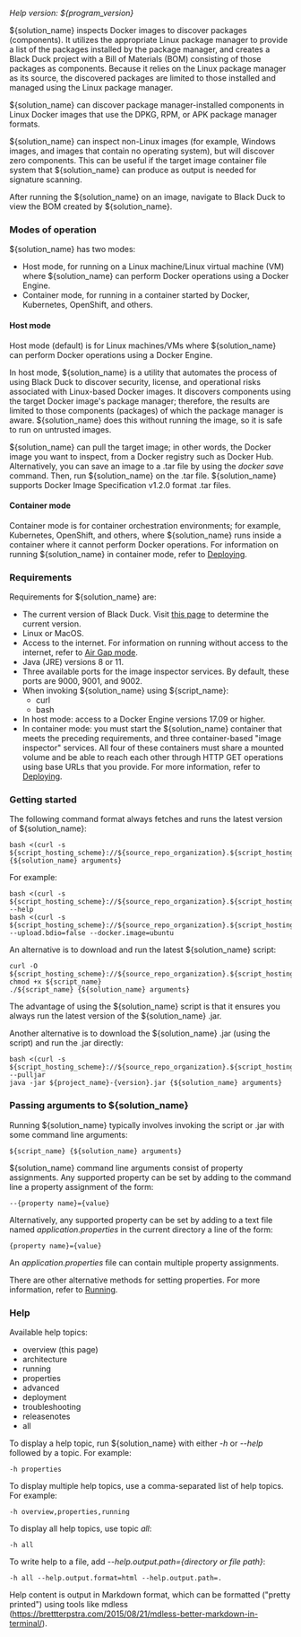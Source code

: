 
_Help version: ${program_version}_

${solution_name} inspects Docker images to discover packages (components).
It utilizes the appropriate Linux package manager to provide a list of
the packages installed by the package manager, and creates a Black Duck 
project with a Bill of Materials (BOM) consisting of those packages as components.
Because it relies on the Linux package manager as its source,
the discovered packages are limited to those installed and managed using the Linux package manager.

${solution_name} can discover package manager-installed components in
Linux Docker images that use the DPKG, RPM, or APK package manager formats.

${solution_name} can inspect non-Linux images (for example, Windows images,
and images that contain no operating system), but 
will discover zero components. This can be useful if the target image
container file system that ${solution_name} can produce as output is needed
for signature scanning.

After running the ${solution_name} on an image, navigate to Black Duck to view the BOM created by 
${solution_name}.

### Modes of operation

${solution_name} has two modes:

* Host mode, for running on a Linux machine/Linux virtual machine (VM) where ${solution_name} can perform Docker operations using a Docker Engine.
* Container mode, for running in a container started by Docker, Kubernetes, OpenShift, and others.

#### Host mode

Host mode (default) is for Linux machines/VMs where ${solution_name} can perform Docker operations using a Docker Engine.

In host mode, ${solution_name} is a utility that automates the process of using Black Duck to discover security, license, and operational risks
associated with Linux-based Docker images. It discovers components using the target Docker image's package manager; therefore, the results
are limited to those components (packages) of which the package manager is aware. ${solution_name} does this without running
the image, so it is safe to run on untrusted images.

${solution_name} can pull the target image; in other words, the Docker image you want to inspect, from a Docker registry such
as Docker Hub. Alternatively, you can save an image to a .tar file by using the *docker save* command. Then, run ${solution_name}
on the .tar file. ${solution_name} supports Docker Image Specification v1.2.0 format .tar files.

#### Container mode

Container mode is for container orchestration environments; for example, Kubernetes, OpenShift, and others, where ${solution_name} runs
inside a container where it cannot perform Docker operations. For information on running ${solution_name} in container mode,
refer to [Deploying](deployment.md).

### Requirements

Requirements for ${solution_name} are:

* The current version of Black Duck. Visit [this page](${blackduck_release_page}) to determine the current version. 
* Linux or MacOS.
* Access to the internet. For information on running without access to the internet, refer to [Air Gap mode](advanced.md#air-gap-mode).
* Java (JRE) versions 8 or 11.
* Three available ports for the image inspector services. By default, these ports are 9000, 9001, and 9002.
* When invoking ${solution_name} using ${script_name}:
    - curl
    - bash
* In host mode: access to a Docker Engine versions 17.09 or higher.
* In container mode: you must start the ${solution_name} container that meets the preceding requirements, and three container-based
"image inspector" services. All four of these containers must share a mounted volume and be able to reach each other through HTTP GET operations using base URLs
that you provide. For more information, refer to [Deploying](deployment.md).
    
### Getting started

The following command format always fetches and runs the latest version of ${solution_name}:

    bash <(curl -s ${script_hosting_scheme}://${source_repo_organization}.${script_hosting_domain}/${project_name}/${script_name}) {${solution_name} arguments}

For example:

    bash <(curl -s ${script_hosting_scheme}://${source_repo_organization}.${script_hosting_domain}/${project_name}/${script_name}) --help
    bash <(curl -s ${script_hosting_scheme}://${source_repo_organization}.${script_hosting_domain}/${project_name}/${script_name}) --upload.bdio=false --docker.image=ubuntu

An alternative is to download and run the latest ${solution_name} script:

    curl -O  ${script_hosting_scheme}://${source_repo_organization}.${script_hosting_domain}/${project_name}/${script_name}
    chmod +x ${script_name}
    ./${script_name} {${solution_name} arguments}

The advantage of using the ${solution_name} script is that it ensures you always run the latest version of the ${solution_name} .jar.

Another alternative is to download the ${solution_name} .jar (using the script) and run the .jar directly:

    bash <(curl -s ${script_hosting_scheme}://${source_repo_organization}.${script_hosting_domain}/${project_name}/${script_name}) --pulljar
    java -jar ${project_name}-{version}.jar {${solution_name} arguments}

### Passing arguments to ${solution_name}

Running ${solution_name} typically involves invoking the script or .jar with some command line arguments:

    ${script_name} {${solution_name} arguments}
    
${solution_name} command line arguments consist of property assignments. Any supported property can be set by adding to the command line
a property assignment of the form:

	--{property name}={value}

Alternatively, any supported property can be set by adding to a text file named
*application.properties* in the current directory a line of the form:

    {property name}={value}

An *application.properties* file can contain multiple property assignments.

There are other alternative methods for setting properties. For more information, refer to [Running](running.md).

### Help

Available help topics:

* overview (this page)
* architecture
* running
* properties
* advanced
* deployment
* troubleshooting
* releasenotes
* all

To display a help topic, run ${solution_name} with either *-h* or *--help* followed by a topic. For example:

    -h properties
    
To display multiple help topics, use a comma-separated list of help topics. For example:

    -h overview,properties,running

To display all help topics, use topic *all*:

    -h all

To write help to a file, add *--help.output.path={directory or file path}*:

    -h all --help.output.format=html --help.output.path=.

Help content is output in Markdown format, which can be formatted ("pretty printed")
using tools like mdless (https://brettterpstra.com/2015/08/21/mdless-better-markdown-in-terminal/).
